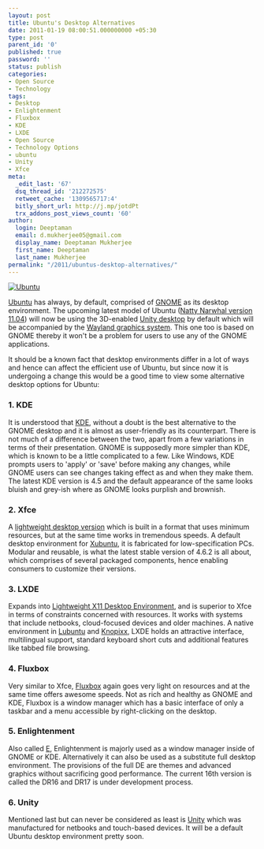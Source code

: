 ```yaml
---
layout: post
title: Ubuntu's Desktop Alternatives
date: 2011-01-19 08:00:51.000000000 +05:30
type: post
parent_id: '0'
published: true
password: ''
status: publish
categories:
- Open Source
- Technology
tags:
- Desktop
- Enlightenment
- Fluxbox
- KDE
- LXDE
- Open Source
- Technology Options
- ubuntu
- Unity
- Xfce
meta:
  _edit_last: '67'
  dsq_thread_id: '212272575'
  retweet_cache: '1309565717:4'
  bitly_short_url: http://j.mp/jotdPt
  trx_addons_post_views_count: '60'
author:
  login: Deeptaman
  email: d.mukherjee05@gmail.com
  display_name: Deeptaman Mukherjee
  first_name: Deeptaman
  last_name: Mukherjee
permalink: "/2011/ubuntus-desktop-alternatives/"
---
```

<p><a href="http://www.ubuntu.com/"><img src="{{ site.baseurl }}/assets/2011/01/ubuntu.jpg" alt="Ubuntu" /></a></p>
<p><a href="http://www.ubuntu.com/">Ubuntu</a> has always, by default, comprised of <a href="http://www.gnome.org/">GNOME</a> as its desktop environment. The upcoming latest model of Ubuntu (<a href="http://www.pcworld.com/businesscenter/article/212468/natty_narwhal_alpha_offers_peek_at_ubuntu_1104.html">Natty Narwhal version 11.04</a>) will now be using the 3D-enabled <a href="http://www.pcworld.com/businesscenter/article/208818/is_unity_the_right_interface_for_desktop_ubuntu.html">Unity desktop</a> by default which will be accompanied by the <a href="http://www.pcworld.com/businesscenter/article/210018/ubuntu_will_adopt_wayland_graphics_system.html">Wayland graphics system</a>. This one too is based on GNOME thereby it won't be a problem for users to use any of the GNOME applications.</p>
<p><!--more--></p>
<p>It should be a known fact that desktop environments differ in a lot of ways and hence can affect the efficient use of Ubuntu, but since now it is undergoing a change this would be a good time to view some alternative desktop options for Ubuntu:</p>
<h3>1. KDE</h3>
<p>It is understood that <a href="http://www.kubuntu.org/">KDE</a>, without a doubt is the best alternative to the GNOME desktop and it is almost as user-friendly as its counterpart. There is not much of a difference between the two, apart from a few variations in terms of their presentation. GNOME is supposedly more simpler than KDE, which is known to be a little complicated to a few. Like Windows, KDE prompts users to 'apply' or 'save' before making any changes, while GNOME users can see changes taking effect as and when they make them. The latest KDE version is 4.5 and the default appearance of the same looks bluish and grey-ish where as GNOME looks purplish and brownish.</p>
<h3>2. Xfce</h3>
<p>A <a href="http://www.xfce.org/">lightweight desktop version</a> which is built in a format that uses minimum resources, but at the same time works in tremendous speeds. A default desktop environment for <a href="http://www.xubuntu.org/">Xubuntu</a>, it is fabricated for low-specification PCs. Modular and reusable, is what the latest stable version of 4.6.2 is all about, which comprises of several packaged components, hence enabling consumers to customize their versions.</p>
<h3>3. LXDE</h3>
<p>Expands into <a href="http://lxde.org/">Lightweight X11 Desktop Environment</a>, and is superior to Xfce in terms of constraints concerned with resources. It works with systems that include netbooks, cloud-focused devices and older machines. A native environment in <a href="http://lubuntu.net/">Lubuntu</a> and <a href="http://www.knoppix.net/">Knopixx</a>, LXDE holds an attractive interface, multilingual support, standard keyboard short cuts and additional features like tabbed file browsing.</p>
<h3>4. Fluxbox</h3>
<p>Very similar to Xfce, <a href="http://fluxbox.org/">Fluxbox</a> again goes very light on resources and at the same time offers awesome speeds. Not as rich and healthy as GNOME and KDE, Fluxbox is a window manager which has a basic interface of only a taskbar and a menu accessible by right-clicking on the desktop.</p>
<h3>5. Enlightenment</h3>
<p>Also called <a href="https://help.ubuntu.com/community/Enlightenment">E</a>, Enlightenment is majorly used as a window manager inside of GNOME or KDE. Alternatively it can also be used as a substitute full desktop environment. The provisions of the full DE are themes and advanced graphics without sacrificing good performance. The current 16th version is called the DR16 and DR17 is under development process. </p>
<h3>6. Unity</h3>
<p>Mentioned last but can never be considered as least is <a href="http://unity.ubuntu.com/">Unity</a> which was manufactured for netbooks and touch-based devices. It will be a default Ubuntu desktop environment pretty soon.</p>
